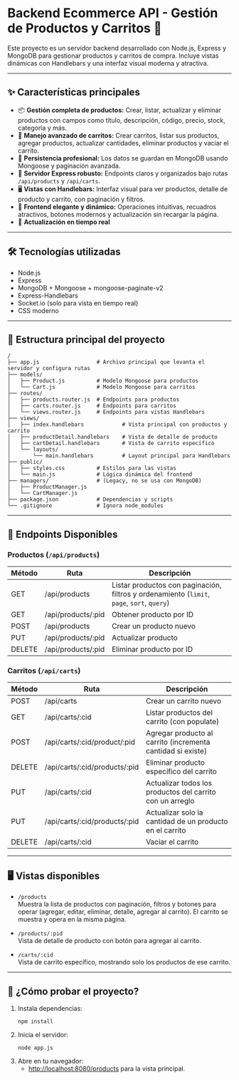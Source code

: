 # Backend Ecommerce API - Gestión de Productos y Carritos 🛒

Este proyecto es un servidor backend desarrollado con Node.js, Express y MongoDB para gestionar productos y carritos de compra. Incluye vistas dinámicas con Handlebars y una interfaz visual moderna y atractiva.

---

## ✨ Características principales

- 📦 **Gestión completa de productos:** Crear, listar, actualizar y eliminar productos con campos como título, descripción, código, precio, stock, categoría y más.
- 🛒 **Manejo avanzado de carritos:** Crear carritos, listar sus productos, agregar productos, actualizar cantidades, eliminar productos y vaciar el carrito.
- 💾 **Persistencia profesional:** Los datos se guardan en MongoDB usando Mongoose y paginación avanzada.
- 🚀 **Servidor Express robusto:** Endpoints claros y organizados bajo rutas `/api/products` y `/api/carts`.
- 🖥️ **Vistas con Handlebars:** Interfaz visual para ver productos, detalle de producto y carrito, con paginación y filtros.
- 🎨 **Frontend elegante y dinámico:** Operaciones intuitivas, recuadros atractivos, botones modernos y actualización sin recargar la página.
- 🔄 **Actualización en tiempo real** 

---

## 🛠️ Tecnologías utilizadas

- Node.js
- Express
- MongoDB + Mongoose + mongoose-paginate-v2
- Express-Handlebars
- Socket.io (solo para vista en tiempo real)
- CSS moderno

---

## 📂 Estructura principal del proyecto

```
/
├── app.js                  # Archivo principal que levanta el servidor y configura rutas
├── models/
│   ├── Product.js          # Modelo Mongoose para productos
│   └── Cart.js             # Modelo Mongoose para carritos
├── routes/
│   ├── products.router.js  # Endpoints para productos
│   ├── carts.router.js     # Endpoints para carritos
│   └── views.router.js     # Endpoints para vistas Handlebars
├── views/
│   ├── index.handlebars            # Vista principal con productos y carrito
│   ├── productDetail.handlebars    # Vista de detalle de producto
│   ├── cartDetail.handlebars       # Vista de carrito específico
│   └── layouts/
│       └── main.handlebars         # Layout principal para Handlebars
├── public/
│   ├── styles.css          # Estilos para las vistas
│   └── main.js             # Lógica dinámica del frontend
├── managers/               # (Legacy, no se usa con MongoDB)
│   ├── ProductManager.js
│   └── CartManager.js
├── package.json            # Dependencias y scripts
└── .gitignore              # Ignora node_modules
```

---

## 🚦 Endpoints Disponibles

### Productos (`/api/products`)
| Método | Ruta                  | Descripción                              |
|--------|-----------------------|------------------------------------------|
| GET    | /api/products         | Listar productos con paginación, filtros y ordenamiento (`limit`, `page`, `sort`, `query`) |
| GET    | /api/products/:pid    | Obtener producto por ID                  |
| POST   | /api/products         | Crear un producto nuevo                  |
| PUT    | /api/products/:pid    | Actualizar producto                      |
| DELETE | /api/products/:pid    | Eliminar producto por ID                 |

### Carritos (`/api/carts`)
| Método | Ruta                                 | Descripción                                         |
|--------|--------------------------------------|-----------------------------------------------------|
| POST   | /api/carts                           | Crear un carrito nuevo                              |
| GET    | /api/carts/:cid                      | Listar productos del carrito (con populate)         |
| POST   | /api/carts/:cid/product/:pid         | Agregar producto al carrito (incrementa cantidad si existe) |
| DELETE | /api/carts/:cid/products/:pid        | Eliminar producto específico del carrito            |
| PUT    | /api/carts/:cid                      | Actualizar todos los productos del carrito con un arreglo |
| PUT    | /api/carts/:cid/products/:pid        | Actualizar solo la cantidad de un producto en el carrito |
| DELETE | /api/carts/:cid                      | Vaciar el carrito                                   |

---

## 🖥️ Vistas disponibles

- `/products`  
  Muestra la lista de productos con paginación, filtros y botones para operar (agregar, editar, eliminar, detalle, agregar al carrito). El carrito se muestra y opera en la misma página.

- `/products/:pid`  
  Vista de detalle de producto con botón para agregar al carrito.

- `/carts/:cid`  
  Vista de carrito específico, mostrando solo los productos de ese carrito.

---

## 🚀 ¿Cómo probar el proyecto?

1. Instala dependencias:
   ```
   npm install
   ```
2. Inicia el servidor:
   ```
   node app.js
   ```
3. Abre en tu navegador:
   - [http://localhost:8080/products](http://localhost:8080/products) para la vista principal.
